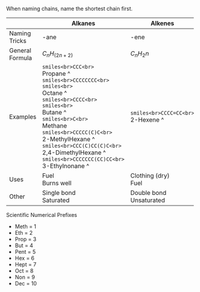 When naming chains, name the shortest chain first.

|                 | Alkanes                                                                                                                                                                                                                                                                                                                                                                       | Alkenes                                   | Alkynes                                                                                | Alcohol                                                                                                                                                                                                                                                                                          |
| --------------- | ----------------------------------------------------------------------------------------------------------------------------------------------------------------------------------------------------------------------------------------------------------------------------------------------------------------------------------------------------------------------------- | ----------------------------------------- | -------------------------------------------------------------------------------------- | ------------------------------------------------------------------------------------------------------------------------------------------------------------------------------------------------------------------------------------------------------------------------------------------------ |
| Naming Tricks   | -ane                                                                                                                                                                                                                                                                                                                                                                          | -ene                                      | -yne                                                                                   | -OH                                                                                                                                                                                                                                                                                              |
| General Formula | $C_nH_(2n+2)$                                                                                                                                                                                                                                                                                                                                                                 | $C_nH_2n$                                 | $C_nH_(2N-2)$                                                                          |                                                                                                                                                                                                                                                                                                  |
| Examples        | ```smiles<br>CCC<br>```<br>Propane ^<br>```smiles<br>CCCCCCCC<br>```<br>```smiles<br>```<br>Octane ^<br>```smiles<br>CCCC<br>```<br>```smiles<br>```<br>Butane ^<br>```smiles<br>C<br>```<br>Methane<br>```smiles<br>CCCCC(C)C<br>```<br>2-MethylHexane ^<br>```smiles<br>CCC(C)CC(C)C<br>```<br>2,4-DimethylHexane ^<br>```smiles<br>CCCCCCC(CC)CC<br>```<br>3-Ethylnonane ^ | ```smiles<br>CCCC=CC<br>```<br>2-Hexene ^ | ```smiles<br>CCC#CCC<br>```<br>3-Hexyne ^<br>```smiles<br>C#CCCCC<br>```<br>1-Hexyne ^ | ```smiles<br>CCO<br>```<br>Ethanol ^<br>```smiles<br>CCCCO<br>```<br>1-Butanol ^<br>```smiles<br>CCC(C)O<br>```<br>2-Butanol ^<br>```smiles<br>CC(C)O<br>```<br>```smiles<br><br>```<br>```smiles<br><br>```<br>2-Propanol ^<br>```smiles<br>CCCCC(CO)O<br>```<br>1,2-Hexanol / 1,2-Hexanediol ^ |
| Uses            | Fuel<br>Burns well                                                                                                                                                                                                                                                                                                                                                            | Clothing (dry)<br>Fuel                    | Clothing                                                                               | Drink in small quantities (ethanol only)                                                                                                                                                                                                                                                         |
| Other           | Single bond<br>Saturated                                                                                                                                                                                                                                                                                                                                                      | Double bond<br>Unsaturated                | Triple bond                                                                            |                                                                                                                                                                                                                                                                                                  |
Scientific Numerical Prefixes
- Meth = 1
- Eth = 2
- Prop = 3
- But = 4
- Pent = 5
- Hex = 6
- Hept = 7
- Oct = 8
- Non = 9
- Dec = 10